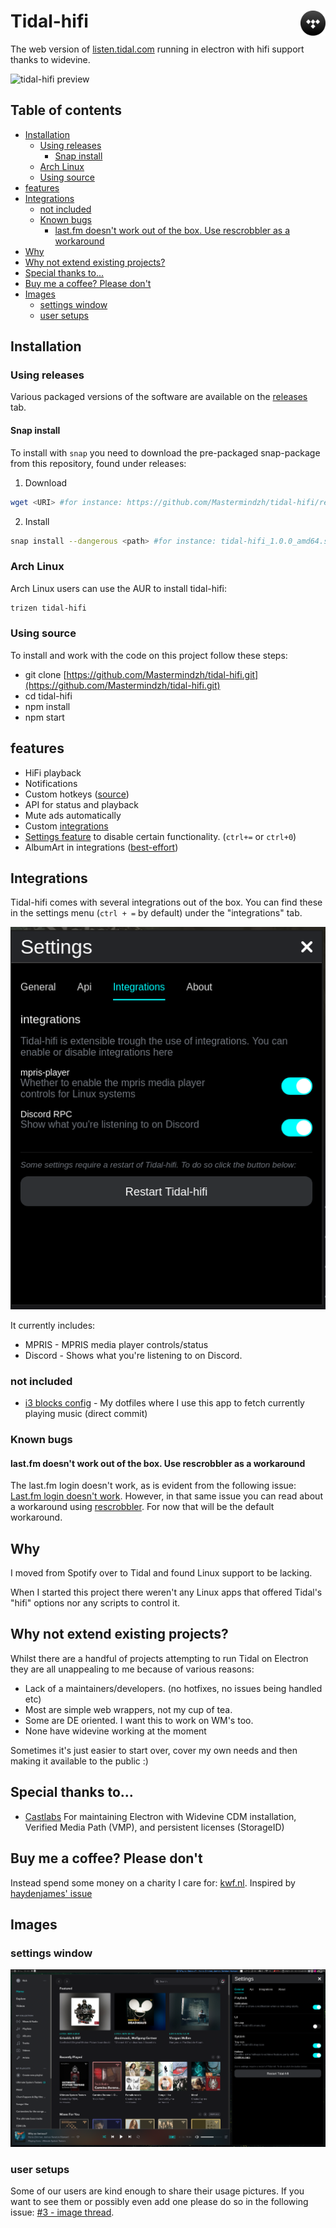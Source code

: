 <h1>
Tidal-hifi
<img src = "./build/icon.png" height="40" align="right" />
</h1>

The web version of [listen.tidal.com](https://listen.tidal.com) running in electron with hifi support thanks to widevine.

![tidal-hifi preview](./docs/preview.png)

## Table of contents

<!-- toc -->

- [Installation](#installation)
  - [Using releases](#using-releases)
    - [Snap install](#snap-install)
  - [Arch Linux](#arch-linux)
  - [Using source](#using-source)
- [features](#features)
- [Integrations](#integrations)
  - [not included](#not-included)
  - [Known bugs](#known-bugs)
    - [last.fm doesn't work out of the box. Use rescrobbler as a workaround](#lastfm-doesnt-work-out-of-the-box-use-rescrobbler-as-a-workaround)
- [Why](#why)
- [Why not extend existing projects?](#why-not-extend-existing-projects)
- [Special thanks to...](#special-thanks-to)
- [Buy me a coffee? Please don't](#buy-me-a-coffee-please-dont)
- [Images](#images)
  - [settings window](#settings-window)
  - [user setups](#user-setups)

<!-- tocstop -->

## Installation

### Using releases

Various packaged versions of the software are available on the [releases](https://github.com/Mastermindzh/tidal-hifi/releases) tab.

#### Snap install

To install with `snap` you need to download the pre-packaged snap-package from this repository, found under releases:

1. Download

```sh
wget <URI> #for instance: https://github.com/Mastermindzh/tidal-hifi/releases/download/1.0/tidal-hifi_1.0.0_amd64.snap
```

2. Install

```sh
snap install --dangerous <path> #for instance: tidal-hifi_1.0.0_amd64.snap
```

### Arch Linux

Arch Linux users can use the AUR to install tidal-hifi:

```sh
trizen tidal-hifi
```

### Using source

To install and work with the code on this project follow these steps:

- git clone [https://github.com/Mastermindzh/tidal-hifi.git](https://github.com/Mastermindzh/tidal-hifi.git)
- cd tidal-hifi
- npm install
- npm start

## features

- HiFi playback
- Notifications
- Custom hotkeys ([source](https://defkey.com/tidal-desktop-shortcuts))
- API for status and playback
- Mute ads automatically
- Custom [integrations](#integrations)
- [Settings feature](./docs/settings.png) to disable certain functionality. (`ctrl+=` or `ctrl+0`)
- AlbumArt in integrations ([best-effort](https://github.com/Mastermindzh/tidal-hifi/pull/88#pullrequestreview-840814847))

## Integrations

Tidal-hifi comes with several integrations out of the box.
You can find these in the settings menu (`ctrl + =` by default) under the "integrations" tab.

![integrations menu, showing a list of integrations](./docs/integrations.png)

It currently includes:

- MPRIS - MPRIS media player controls/status
- Discord - Shows what you're listening to on Discord.

### not included

- [i3 blocks config](https://github.com/Mastermindzh/dotfiles/commit/9714b2fa1d670108ce811d5511fd3b7a43180647) - My dotfiles where I use this app to fetch currently playing music (direct commit)

### Known bugs

#### last.fm doesn't work out of the box. Use rescrobbler as a workaround

The last.fm login doesn't work, as is evident from the following issue: [Last.fm login doesn't work](https://github.com/Mastermindzh/tidal-hifi/issues/4).
However, in that same issue you can read about a workaround using [rescrobbler](https://github.com/InputUsername/rescrobbled).
For now that will be the default workaround.

## Why

I moved from Spotify over to Tidal and found Linux support to be lacking.

When I started this project there weren't any Linux apps that offered Tidal's "hifi" options nor any scripts to control it.

## Why not extend existing projects?

Whilst there are a handful of projects attempting to run Tidal on Electron they are all unappealing to me because of various reasons:

- Lack of a maintainers/developers. (no hotfixes, no issues being handled etc)
- Most are simple web wrappers, not my cup of tea.
- Some are DE oriented. I want this to work on WM's too.
- None have widevine working at the moment

Sometimes it's just easier to start over, cover my own needs and then making it available to the public :)

## Special thanks to...

- [Castlabs](https://castlabs.com/)
  For maintaining Electron with Widevine CDM installation, Verified Media Path (VMP), and persistent licenses (StorageID)

## Buy me a coffee? Please don't

Instead spend some money on a charity I care for: [kwf.nl](https://secure.kwf.nl/donation).
Inspired by [haydenjames' issue](https://github.com/Mastermindzh/tidal-hifi/issues/27#issuecomment-704198429)

## Images

### settings window

![settings window](./docs/settings-preview.png)

### user setups

Some of our users are kind enough to share their usage pictures.
If you want to see them or possibly even add one please do so in the following issue: [#3 - image thread](https://github.com/Mastermindzh/tidal-hifi/issues/3).
